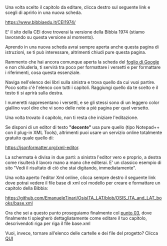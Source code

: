 Una volta scelto il capitolo da editare, clicca destro sul seguente link e scegli di aprirlo in una nuova scheda.

https://www.bibbiaedu.it/CEI1974/

E' il sito della CEI dove troverai la versione della Bibbia 1974 (stiamo lavorando su questa versione al momento).

Aprendo in una nuova scheda avrai sempre aperta anche questa pagina di istruzioni, se ti può interessare, altrimenti chiudi pure questa pagina.

Rammento che hai ancora comunque aperta la scheda del [foglio di Google](https://docs.google.com/spreadsheets/d/1Uge8LUyCOSvNaqvxR5Uss9EsBBgO8DgnApFgWN5Nt_8/edit?usp=sharing) e non chiuderla, ti servirà tra poco per formattare i versetti e per formattare i riferimenti, cosa questa essenziale.

Naviga nell'elenco dei libri sulla sinistra e trova quello da cui vuoi partire. Poco sotto c'è l'elenco con tutti i capitoli.
Raggiungi quello da te scelto e il testo ti si aprirà sulla destra.

I numeretti rappresentano i versetti, e se gli stessi sono di un leggero color giallino vuol dire che vi sono delle note a piè pagina per
quel versetto.

Una volta trovato il capitolo, non ti resta che iniziare l'editazione.

Se disponi di un editor di testo **"decente"** usa pure quello (tipo Notepad++ con il plug-in XML Tools), altrimenti puoi usare un servizio online
totalmente gratuito quale quello di:

https://jsonformatter.org/xml-editor.

La schermata è divisa in due parti: a sinistra l'editor vero e proprio, a destra come risulterà il lavoro mano a mano che editerai. E' un classico esempio
di sito "Vedi il risultato di ciò che stai digitando, immediatamente".

Una volta aperto l'editor Xml online, clicca sempre destro il seguente link dove potrai vedere il file base di xml col modello per creare e formattare
un capitolo della Bibbia:

https://github.com/EmanueleTinari/OsisITA_LAT/blob/OSIS_ITA_and_LAT_books/base.xml

Ora che sei a questo punto proseguiamo finalmente col [punto 03](https://github.com/EmanueleTinariOsisITA_LAT/blob/OSIS_ITA_and_LAT_books/03_Istruzioni_x_editare_un_capitolo.md), dove finalmente ti spiegherò dettagliatamente come editare il tuo capitolo, descrivendoti
riga per riga il file base.xml

Vuoi, invece, tornare all'elenco delle cartelle e dei file del progetto? Clicca [QUI](https://github.com/EmanueleTinari/OsisITA_LAT)
